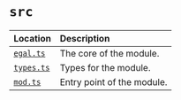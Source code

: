# `src`

| Location | Description |
|:---|:---|
| [`egal.ts`](egal.ts) | The core of the module. |
| [`types.ts`](types.ts) | Types for the module. |
| [`mod.ts`](mod.ts) | Entry point of the module. |
